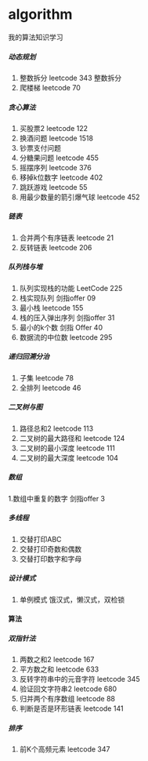 # algorithm
我的算法知识学习

##### 动态规划
1. 整数拆分  leetcode 343 整数拆分
2. 爬楼梯    leetcode 70

##### 贪心算法
1. 买股票2    leetcode 122
2. 换酒问题   leetcode 1518
3. 钞票支付问题
4. 分糖果问题 leetcode 455
5. 摇摆序列 leetcode 376
6. 移掉k位数字 leetcode 402
7. 跳跃游戏  leetcode 55
8. 用最少数量的箭引爆气球  leetcode 452

##### 链表
1. 合并两个有序链表 leetcode 21
2. 反转链表  leetcode 206

##### 队列栈与堆
1. 队列实现栈的功能  LeetCode 225
2. 栈实现队列  剑指offer 09
3. 最小栈  leetcode 155
4. 栈的压入弹出序列  剑指offer 31
5. 最小的k个数 剑指 Offer 40
6. 数据流的中位数  leetcode 295

##### 递归回溯分治
1. 子集  leetcode 78
2. 全排列 leetcode 46

##### 二叉树与图
1. 路径总和2    leetcode 113
2. 二叉树的最大路径和   leetcode 124
3. 二叉树的最小深度  leetcode 111
4. 二叉树的最大深度  leetcode 104

##### 数组
1.数组中重复的数字 剑指offer 3  

##### 多线程
1. 交替打印ABC
2. 交替打印奇数和偶数
3. 交替打印数字和字母

##### 设计模式
1. 单例模式 饿汉式，懒汉式，双检锁

#### 算法
##### 双指针法
1. 两数之和2  leetcode  167 
2. 平方数之和 leetcode  633
3. 反转字符串中的元音字符 leetcode  345
4. 验证回文字符串2 leetcode  680
5. 归并两个有序数组 leetcode  88
6. 判断是否是环形链表 leetcode  141

##### 排序
1. 前K个高频元素  leetcode  347
